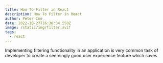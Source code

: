 ```yaml
---
title: How To Filter in React
description: How To Filter in React
author: Peter Ime
date: 2022-10-27T16:36:34.558Z
image: /static/img/filter.avif
tags:
  - react
---
```

I﻿mplementing filtering functionality in an application is very common task of developer to create a seemingly good user experience feature which saves